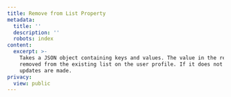 ```yaml
---
title: Remove from List Property
metadata:
  title: ''
  description: ''
  robots: index
content:
  excerpt: >-
    Takes a JSON object containing keys and values. The value in the request is
    removed from the existing list on the user profile. If it does not exist, no
    updates are made.
privacy:
  view: public
---
```


